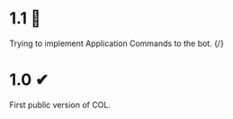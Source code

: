 # 1.1 🚧
Trying to implement Application Commands to the bot. {/}

# 1.0 ✔ 
First public version of COL.
